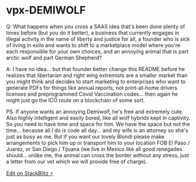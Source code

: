 # vpx-DEMIWOLF

Q: What happens when you cross a SAAS idea that's been done plenty of times before (but you do it better), a business that currently engages in illegal activity in the name of liberty and justice for all, a founder who is sick of living in exile and wants to shift to a marketplace model where you're each responsible for your own choices, and an annoying animal that is part arctic wolf and part German Shepherd? 

A: I have no idea... but that founder better change this README before he realizes that libertarian and right wing extremists are a smaller market than you might think and decides to start marketing to enterprises who want to generate PDFs for things like annual reports, not print-at-home drivers licenses and preprogrammed Covid Vaccination codes... then again he might just go the ICO route on a blockchain of some sort.

PS. If anyone wants an annoying Demiwolf, he's free and extremely cute. Also highly intelligent and easily bored, like all wolf hybrids kept in captivity. So you need to have time and space for him. We have the space but not the time... because all I do is code all day... and my wife is an attorney so she's just as busy as me. But if you want our lovely Blondi please make arrangements to pick him up or transport him to your location FOB El Paso / Juarez, or San Diego / Tijuana (we live in Mexico like all good renegades should... unlike me, the animal can cross the border without any stress, just a letter from our vet which we will provide free of charge).
 
[Edit on StackBlitz ⚡️](https://stackblitz.com/edit/node-evgktl)
